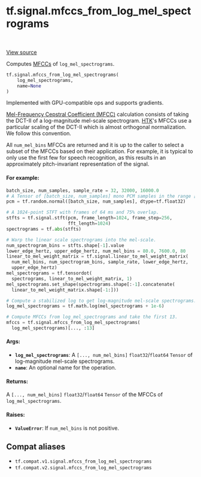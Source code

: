 <div itemscope itemtype="http://developers.google.com/ReferenceObject">
<meta itemprop="name" content="tf.signal.mfccs_from_log_mel_spectrograms" />
<meta itemprop="path" content="Stable" />
</div>

# tf.signal.mfccs_from_log_mel_spectrograms

<!-- Insert buttons and diff -->

<table class="tfo-notebook-buttons tfo-api" align="left">
</table>

<a target="_blank" href="/code/stable/tensorflow/python/ops/signal/mfcc_ops.py">View source</a>



Computes [MFCCs][mfcc] of `log_mel_spectrograms`.

``` python
tf.signal.mfccs_from_log_mel_spectrograms(
    log_mel_spectrograms,
    name=None
)
```



<!-- Placeholder for "Used in" -->

Implemented with GPU-compatible ops and supports gradients.

[Mel-Frequency Cepstral Coefficient (MFCC)][mfcc] calculation consists of
taking the DCT-II of a log-magnitude mel-scale spectrogram. [HTK][htk]'s MFCCs
use a particular scaling of the DCT-II which is almost orthogonal
normalization. We follow this convention.

All `num_mel_bins` MFCCs are returned and it is up to the caller to select
a subset of the MFCCs based on their application. For example, it is typical
to only use the first few for speech recognition, as this results in
an approximately pitch-invariant representation of the signal.

#### For example:



```python
batch_size, num_samples, sample_rate = 32, 32000, 16000.0
# A Tensor of [batch_size, num_samples] mono PCM samples in the range [-1, 1].
pcm = tf.random.normal([batch_size, num_samples], dtype=tf.float32)

# A 1024-point STFT with frames of 64 ms and 75% overlap.
stfts = tf.signal.stft(pcm, frame_length=1024, frame_step=256,
                       fft_length=1024)
spectrograms = tf.abs(stfts)

# Warp the linear scale spectrograms into the mel-scale.
num_spectrogram_bins = stfts.shape[-1].value
lower_edge_hertz, upper_edge_hertz, num_mel_bins = 80.0, 7600.0, 80
linear_to_mel_weight_matrix = tf.signal.linear_to_mel_weight_matrix(
  num_mel_bins, num_spectrogram_bins, sample_rate, lower_edge_hertz,
  upper_edge_hertz)
mel_spectrograms = tf.tensordot(
  spectrograms, linear_to_mel_weight_matrix, 1)
mel_spectrograms.set_shape(spectrograms.shape[:-1].concatenate(
  linear_to_mel_weight_matrix.shape[-1:]))

# Compute a stabilized log to get log-magnitude mel-scale spectrograms.
log_mel_spectrograms = tf.math.log(mel_spectrograms + 1e-6)

# Compute MFCCs from log_mel_spectrograms and take the first 13.
mfccs = tf.signal.mfccs_from_log_mel_spectrograms(
  log_mel_spectrograms)[..., :13]
```

#### Args:


* <b>`log_mel_spectrograms`</b>: A `[..., num_mel_bins]` `float32`/`float64` `Tensor`
  of log-magnitude mel-scale spectrograms.
* <b>`name`</b>: An optional name for the operation.

#### Returns:

A `[..., num_mel_bins]` `float32`/`float64` `Tensor` of the MFCCs of
`log_mel_spectrograms`.



#### Raises:


* <b>`ValueError`</b>: If `num_mel_bins` is not positive.

[mfcc]: https://en.wikipedia.org/wiki/Mel-frequency_cepstrum
[htk]: https://en.wikipedia.org/wiki/HTK_(software)

## Compat aliases

* `tf.compat.v1.signal.mfccs_from_log_mel_spectrograms`
* `tf.compat.v2.signal.mfccs_from_log_mel_spectrograms`

